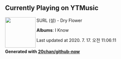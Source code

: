 ## Currently Playing on YTMusic

[<img align="left" width="100" src="https://lh3.googleusercontent.com/7lbJEuTqVEBWq18A-5Bk69LLYtpaDu89W1b2wUPmzW6YvFnlLGaKVH4ZVmQAlLoYxpuj921fhNp8dlXuUQ">](https://music.youtube.com/channel/UCPbszxOIsiQblDFv01nTHHg)

SURL (설) - Dry Flower

**Albums**: I Know

Last updated at 2020. 7. 17. 오전 11:06:11

#### Generated with [20chan/github-now](https://github.com/20chan/github-now)


<!--
**20chan/20chan** is a ✨ _special_ ✨ repository because its `README.md` (this file) appears on your GitHub profile.

Here are some ideas to get you started:

- 🔭 I’m currently working on ...
- 🌱 I’m currently learning ...
- 👯 I’m looking to collaborate on ...
- 🤔 I’m looking for help with ...
- 💬 Ask me about ...
- 📫 How to reach me: ...
- 😄 Pronouns: ...
- ⚡ Fun fact: ...
-->
